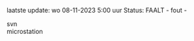 laatste update: 
wo 08-11-2023  5:00   uur 
Status: FAALT - fout - 
<div class="service R">svn</div><div class="service R">microstation</div>